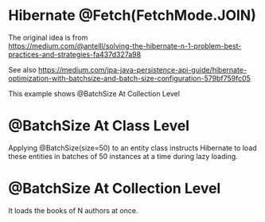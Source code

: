# Hibernate @Fetch(FetchMode.JOIN)

The original idea is from  
https://medium.com/@antelll/solving-the-hibernate-n-1-problem-best-practices-and-strategies-fa437d327a98

See also
https://medium.com/jpa-java-persistence-api-guide/hibernate-optimization-with-batchsize-and-batch-size-configuration-579bf759fc05

This example shows @BatchSize At Collection Level

# @BatchSize At Class Level

Applying @BatchSize(size=50) to an entity class instructs Hibernate to load these entities in batches of 50 instances at
a time during lazy loading.

# @BatchSize At Collection Level

It loads the books of N authors at once. 


